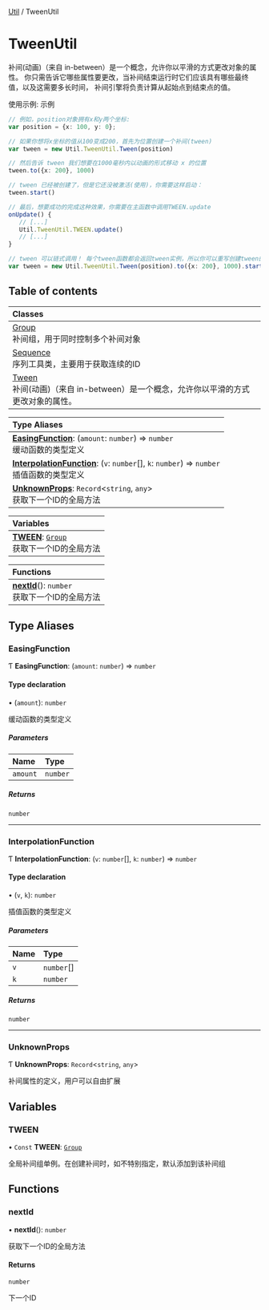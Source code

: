 [Util](Util.Util.md) / TweenUtil

# TweenUtil <Badge type="tip" text="Namespace" /> <Score text="TweenUtil" />

补间(动画)（来自 in-between）是一个概念，允许你以平滑的方式更改对象的属性。
你只需告诉它哪些属性要更改，当补间结束运行时它们应该具有哪些最终值，以及这需要多长时间，
补间引擎将负责计算从起始点到结束点的值。

使用示例: 示例
```ts
// 例如，position对象拥有x和y两个坐标:
var position = {x: 100, y: 0};

// 如果你想将x坐标的值从100变成200，首先为位置创建一个补间(tween)
var tween = new Util.TweenUtil.Tween(position)

// 然后告诉 tween 我们想要在1000毫秒内以动画的形式移动 x 的位置
tween.to({x: 200}, 1000)

// tween 已经被创建了，但是它还没被激活(使用)，你需要这样启动：
tween.start()

// 最后，想要成功的完成这种效果，你需要在主函数中调用TWEEN.update
onUpdate() {
   // [...]
   Util.TweenUtil.TWEEN.update()
   // [...]
}

// tween 可以链式调用！ 每个tween函数都会返回tween实例，所以你可以重写创建tween的代码：
var tween = new Util.TweenUtil.Tween(position).to({x: 200}, 1000).start()
```

## Table of contents

| Classes |
| :-----|
| [Group](../classes/Util.Util.TweenUtil.Group.md) <br> 补间组，用于同时控制多个补间对象|
| [Sequence](../classes/Util.Util.TweenUtil.Sequence.md) <br> 序列工具类，主要用于获取连续的ID|
| [Tween](../classes/Util.Util.TweenUtil.Tween.md) <br> 补间(动画)（来自 in-between）是一个概念，允许你以平滑的方式更改对象的属性。|

| Type Aliases |
| :-----|
| **[EasingFunction](Util.TweenUtil.md#easingfunction)**: (`amount`: `number`) => `number` <br> 缓动函数的类型定义|
| **[InterpolationFunction](Util.TweenUtil.md#interpolationfunction)**: (`v`: `number`[], `k`: `number`) => `number` <br> 插值函数的类型定义|
| **[UnknownProps](Util.TweenUtil.md#unknownprops)**: `Record`<`string`, `any`\> <br> 获取下一个ID的全局方法|

| Variables |
| :-----|
| **[TWEEN](Util.TweenUtil.md#tween)**: [`Group`](../classes/Util.Util.TweenUtil.Group.md) <br> 获取下一个ID的全局方法|

| Functions |
| :-----|
| **[nextId](Util.TweenUtil.md#nextid)**(): `number` <br> 获取下一个ID的全局方法|

## Type Aliases

### EasingFunction <Score text="EasingFunction" /> 

Ƭ **EasingFunction**: (`amount`: `number`) => `number`

#### Type declaration

• (`amount`): `number`

缓动函数的类型定义

##### Parameters

| Name | Type |
| :------ | :------ |
| `amount` | `number` |

##### Returns

`number`

___

### InterpolationFunction <Score text="InterpolationFunction" /> 

Ƭ **InterpolationFunction**: (`v`: `number`[], `k`: `number`) => `number`

#### Type declaration

• (`v`, `k`): `number`

插值函数的类型定义

##### Parameters

| Name | Type |
| :------ | :------ |
| `v` | `number`[] |
| `k` | `number` |

##### Returns

`number`

___

### UnknownProps <Score text="UnknownProps" /> 

Ƭ **UnknownProps**: `Record`<`string`, `any`\>

补间属性的定义，用户可以自由扩展

## Variables

### TWEEN <Score text="TWEEN" /> 

• `Const` **TWEEN**: [`Group`](../classes/Util.Util.TweenUtil.Group.md)

全局补间组单例。在创建补间时，如不特别指定，默认添加到该补间组

## Functions

### nextId <Score text="nextId" /> 

• **nextId**(): `number` 

获取下一个ID的全局方法


#### Returns

`number`

下一个ID
